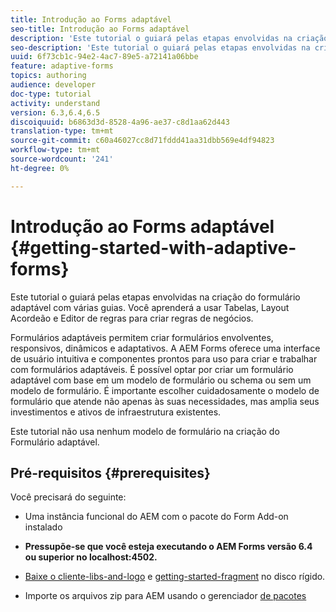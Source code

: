 ```yaml
---
title: Introdução ao Forms adaptável
seo-title: Introdução ao Forms adaptável
description: 'Este tutorial o guiará pelas etapas envolvidas na criação do formulário adaptável com várias guias. Você aprenderá a usar Tabelas, Layout Acordeão e Editor de regras para criar regras de negócios. '
seo-description: 'Este tutorial o guiará pelas etapas envolvidas na criação do formulário adaptável com várias guias. Você aprenderá a usar Tabelas, Layout Acordeão e Editor de regras para criar regras de negócios. '
uuid: 6f73cb1c-94e2-4ac7-89e5-a72141a06bbe
feature: adaptive-forms
topics: authoring
audience: developer
doc-type: tutorial
activity: understand
version: 6.3,6.4,6.5
discoiquuid: b6863d3d-8528-4a96-ae37-c8d1aa62d443
translation-type: tm+mt
source-git-commit: c60a46027cc8d71fddd41aa31dbb569e4df94823
workflow-type: tm+mt
source-wordcount: '241'
ht-degree: 0%

---
```



# Introdução ao Forms adaptável {#getting-started-with-adaptive-forms}

Este tutorial o guiará pelas etapas envolvidas na criação do formulário adaptável com várias guias. Você aprenderá a usar Tabelas, Layout Acordeão e Editor de regras para criar regras de negócios.

Formulários adaptáveis permitem criar formulários envolventes, responsivos, dinâmicos e adaptativos. A AEM Forms oferece uma interface de usuário intuitiva e componentes prontos para uso para criar e trabalhar com formulários adaptáveis. É possível optar por criar um formulário adaptável com base em um modelo de formulário ou schema ou sem um modelo de formulário. É importante escolher cuidadosamente o modelo de formulário que atende não apenas às suas necessidades, mas amplia seus investimentos e ativos de infraestrutura existentes.

Este tutorial não usa nenhum modelo de formulário na criação do Formulário adaptável.

## Pré-requisitos {#prerequisites}

Você precisará do seguinte:

* Uma instância funcional do AEM com o pacote do Form Add-on instalado

* **Pressupõe-se que você esteja executando o AEM Forms versão 6.4 ou superior no localhost:4502.**

* [Baixe o cliente-libs-and-logo](assets/client-libs-and-logo.zip) e [getting-started-fragment](assets/getting-started-fragment.zip) no disco rígido.

* Importe os arquivos zip para AEM usando o gerenciador [de pacotes ](http://localhost:4502/crx/packmgr/index.jsp)


